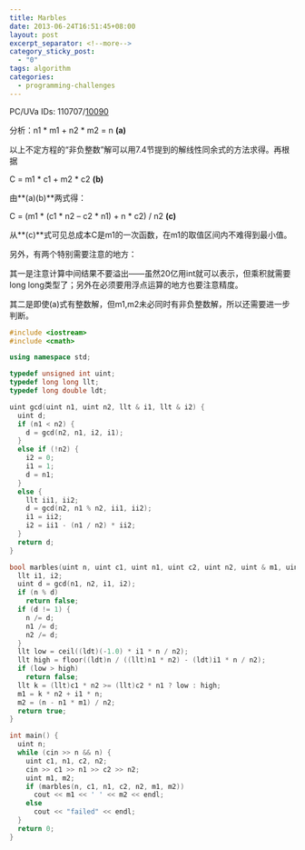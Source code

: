 ```yaml
---
title: Marbles
date: 2013-06-24T16:51:45+08:00
layout: post
excerpt_separator: <!--more-->
category_sticky_post:
  - "0"
tags: algorithm
categories:
  - programming-challenges
---
```

PC/UVa IDs: 110707/<a href="http://uva.onlinejudge.org/index.php?option=com_onlinejudge&#038;Itemid=8&#038;page=show_problem&#038;problem=1031" target="_blank">10090</a>

分析：n1 \* m1 + n2 \* m2 = n **(a)**
  
以上不定方程的“非负整数”解可以用7.4节提到的解线性同余式的方法求得。再根据
  
C = m1 \* c1 + m2 \* c2 **(b)**
  
由**(a)(b)**两式得： <!--more-->


  
C = (m1 \* (c1 \* n2 &#8211; c2 \* n1) + n \* c2) / n2 **(c)**
  
从**(c)**式可见总成本C是m1的一次函数，在m1的取值区间内不难得到最小值。
  
另外，有两个特别需要注意的地方：
  
其一是注意计算中间结果不要溢出——虽然20亿用int就可以表示，但乘积就需要long long类型了；另外在必须要用浮点运算的地方也要注意精度。
  
其二是即使(a)式有整数解，但m1,m2未必同时有非负整数解，所以还需要进一步判断。

```cpp
#include <iostream>
#include <cmath>

using namespace std;

typedef unsigned int uint;
typedef long long llt;
typedef long double ldt;

uint gcd(uint n1, uint n2, llt & i1, llt & i2) {
  uint d;
  if (n1 < n2) {
    d = gcd(n2, n1, i2, i1);
  }
  else if (!n2) {
    i2 = 0;
    i1 = 1;
    d = n1;
  }
  else {
    llt ii1, ii2;
    d = gcd(n2, n1 % n2, ii1, ii2);
    i1 = ii2;
    i2 = ii1 - (n1 / n2) * ii2;
  }
  return d;
}

bool marbles(uint n, uint c1, uint n1, uint c2, uint n2, uint & m1, uint & m2) {
  llt i1, i2;
  uint d = gcd(n1, n2, i1, i2);
  if (n % d)
    return false;
  if (d != 1) {
    n /= d;
    n1 /= d;
    n2 /= d;
  }
  llt low = ceil((ldt)(-1.0) * i1 * n / n2);
  llt high = floor((ldt)n / ((llt)n1 * n2) - (ldt)i1 * n / n2);
  if (low > high)
    return false;
  llt k = (llt)c1 * n2 >= (llt)c2 * n1 ? low : high;
  m1 = k * n2 + i1 * n;
  m2 = (n - n1 * m1) / n2;
  return true;
}

int main() {
  uint n;
  while (cin >> n && n) {
    uint c1, n1, c2, n2;
    cin >> c1 >> n1 >> c2 >> n2;
    uint m1, m2;
    if (marbles(n, c1, n1, c2, n2, m1, m2))
      cout << m1 << ' ' << m2 << endl;
    else
      cout << "failed" << endl;
  }
  return 0;
}
```

